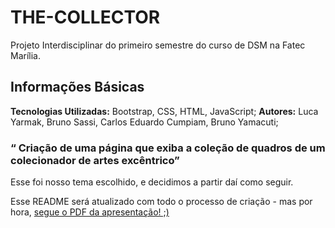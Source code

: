 # THE-COLLECTOR
Projeto Interdisciplinar do primeiro semestre do curso de DSM na Fatec Marília.

## Informações Básicas
**Tecnologias Utilizadas:** Bootstrap, CSS, HTML, JavaScript;
**Autores:** Luca Yarmak, Bruno Sassi, Carlos Eduardo Cumpiam, Bruno Yamacuti;

### “ Criação de uma página que exiba a coleção de quadros de um colecionador de artes excêntrico”

Esse foi nosso tema escolhido, e decidimos a partir daí como seguir.

Esse README será atualizado com todo o processo de criação - mas por hora, [segue o PDF da apresentação! ;)](https://www.canva.com/design/DAGCeozSyKA/ms7oS852rkkY6LwhAc7NVA/view?utm_content=DAGCeozSyKA&utm_campaign=share_your_design&utm_medium=link&utm_source=shareyourdesignpanel)



